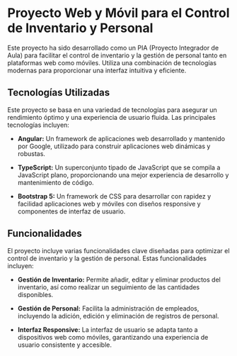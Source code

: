 # Proyecto Web y Móvil para el Control de Inventario y Personal

Este proyecto ha sido desarrollado como un PIA (Proyecto Integrador de Aula) para facilitar el control de inventario y la gestión de personal tanto en plataformas web como móviles. Utiliza una combinación de tecnologías modernas para proporcionar una interfaz intuitiva y eficiente.

## Tecnologías Utilizadas

Este proyecto se basa en una variedad de tecnologías para asegurar un rendimiento óptimo y una experiencia de usuario fluida. Las principales tecnologías incluyen:

- **Angular:** Un framework de aplicaciones web desarrollado y mantenido por Google, utilizado para construir aplicaciones web dinámicas y robustas.
  
- **TypeScript:** Un superconjunto tipado de JavaScript que se compila a JavaScript plano, proporcionando una mejor experiencia de desarrollo y mantenimiento de código.
  
- **Bootstrap 5:** Un framework de CSS para desarrollar con rapidez y facilidad aplicaciones web y móviles con diseños responsive y componentes de interfaz de usuario.

## Funcionalidades

El proyecto incluye varias funcionalidades clave diseñadas para optimizar el control de inventario y la gestión de personal. Estas funcionalidades incluyen:

- **Gestión de Inventario:** Permite añadir, editar y eliminar productos del inventario, así como realizar un seguimiento de las cantidades disponibles.
  
- **Gestión de Personal:** Facilita la administración de empleados, incluyendo la adición, edición y eliminación de registros de personal.
  
- **Interfaz Responsive:** La interfaz de usuario se adapta tanto a dispositivos web como móviles, garantizando una experiencia de usuario consistente y accesible.
